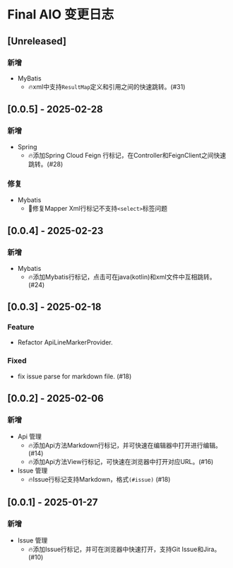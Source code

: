 <!-- Keep a Changelog guide -> https://keepachangelog.com -->

# Final AIO 变更日志

## [Unreleased]

### 新增

- MyBatis
  - 🔥xml中支持`ResultMap`定义和引用之间的快速跳转。(#31)

## [0.0.5] - 2025-02-28

### 新增

- Spring
  - 🔥添加Spring Cloud Feign 行标记，在Controller和FeignClient之间快速跳转。(#28)

### 修复

- Mybatis
  - 🐛修复Mapper Xml行标记不支持`<select>`标签问题

## [0.0.4] - 2025-02-23

### 新增

- Mybatis
  - 🔥添加Mybatis行标记，点击可在java(kotlin)和xml文件中互相跳转。(#24)

## [0.0.3] - 2025-02-18

### Feature

- Refactor ApiLineMarkerProvider.

### Fixed

- fix issue parse for markdown file. (#18)

## [0.0.2] - 2025-02-06

### 新增

- Api 管理
  - 🔥添加Api方法Markdown行标记，并可快速在编辑器中打开进行编辑。(#14) 
  - 🔥添加Api方法View行标记，可快速在浏览器中打开对应URL。(#16)
- Issue 管理
  - 🔥Issue行标记支持Markdown，格式`(#issue)` (#18)

## [0.0.1] - 2025-01-27

### 新增

- Issue 管理
  - 🔥添加Issue行标记，并可在浏览器中快速打开，支持Git Issue和Jira。(#10)
